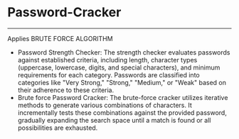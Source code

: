 # Password-Cracker
------------------
Applies BRUTE FORCE ALGORITHM

* Password Strength Checker: The strength checker evaluates passwords against established criteria, including length, character types (uppercase, lowercase, digits, and special characters), and minimum requirements for each category. Passwords are classified into categories like "Very Strong," "Strong," "Medium," or "Weak" based on their adherence to these criteria.
* Brute force Password Cracker: The brute-force cracker utilizes iterative methods to generate various combinations of characters. It incrementally tests these combinations against the provided password, gradually expanding the search space until a match is found or all possibilities are exhausted.  
